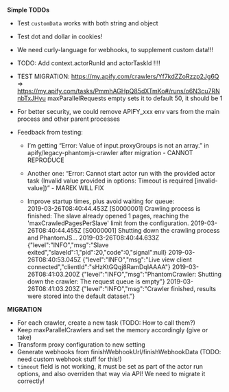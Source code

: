 
  
**Simple TODOs**  

- Test `customData` works with both string and object
- Test dot and dollar in cookies!

- We need curly-language for webhooks, to supplement custom data!!!

- TODO: Add context.actorRunId and actorTaskId !!!!

- TEST MIGRATION: https://my.apify.com/crawlers/Yf7kdZZoRzzp2Jg6Q => https://my.apify.com/tasks/PmmhAGHpQ85dXTmKo#/runs/o6N3cu7RNnbTxJHyu
  maxParallelRequests empty sets it to default 50, it should be 1

- For better security, we could remove APIFY_xxx env vars from the main process and other parent processes

- Feedback from testing:
  - I’m getting “Error: Value of input.proxyGroups is not an array.” in apify/legacy-phantomjs-crawler after migration - CANNOT REPRODUCE
  - Another one: “Error: Cannot start actor run with the provided actor task (Invalid value provided in options: Timeout is required [invalid-value])” - MAREK WILL FIX
  
  - Improve startup times, plus avoid waiting for queue:  
  2019-03-26T08:40:44.453Z [S0000001] Crawling process is finished: The slave already opened 1 pages, reaching the 'maxCrawledPagesPerSlave' limit from the configuration.
  2019-03-26T08:40:44.455Z [S0000001] Shutting down the crawling process and PhantomJS...
  2019-03-26T08:40:44.633Z {"level":"INFO","msg":"Slave exited","slaveId":1,"pid":20,"code":0,"signal":null}
  2019-03-26T08:40:53.045Z {"level":"INFO","msg":"Live view client connected","clientId":"sHzKtGQqj8RamDqIAAAA"}
  2019-03-26T08:41:03.200Z {"level":"INFO","msg":"PhantomCrawler: Shutting down the crawler: The request queue is empty"}
  2019-03-26T08:41:03.203Z {"level":"INFO","msg":"Crawler finished, results were stored into the default dataset."}
  

  
  
**MIGRATION**

- For each crawler, create a new task (TODO: How to call them?)
- Keep maxParallelCrawlers and set the memory accordingly (give or take)
- Transform proxy configuration to new setting
- Generate webhooks from finishWebhookUrl/finishWebhookData (TODO: need custom webhook stuff for this!)
- `timeout` field is not working, it must be set as part of the actor run options,
  and also overriden that way via API!
  We need to migrate it correctly!
